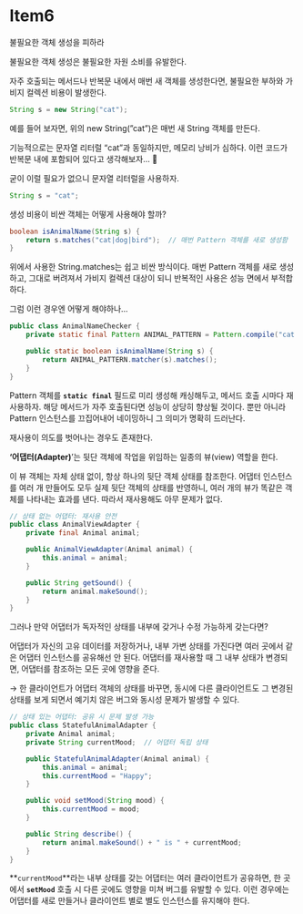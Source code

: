 # Item6

<aside>

불필요한 객체 생성을 피하라

</aside>

불필요한 객체 생성은 불필요한 자원 소비를 유발한다.

자주 호출되는 메서드나 반복문 내에서 매번 새 객체를 생성한다면, 불필요한 부하와 가비지 컬렉션 비용이 발생한다.

```java
String s = new String("cat");
```

예를 들어 보자면, 위의 new String(”cat”)은 매번 새 String 객체를 만든다.

기능적으로는 문자열 리터럴 “cat”과 동일하지만, 메모리 낭비가 심하다. 이런 코드가 반복문 내에 포함되어 있다고 생각해보자… 🤮

굳이 이럴 필요가 없으니 문자열 리터럴을 사용하자.

```java
String s = "cat";
```

생성 비용이 비싼 객체는 어떻게 사용해야 할까?

```java
boolean isAnimalName(String s) {
    return s.matches("cat|dog|bird");  // 매번 Pattern 객체를 새로 생성함
}
```

위에서 사용한 String.matches는 쉽고 비싼 방식이다. 매번 Pattern 객체를 새로 생성하고, 그대로 버려져서 가비지 컬렉션 대상이 되니 반복적인 사용은 성능 면에서 부적합하다.

그럼 이런 경우엔 어떻게 해야하나…

```java
public class AnimalNameChecker {
    private static final Pattern ANIMAL_PATTERN = Pattern.compile("cat|dog|bird");

    public static boolean isAnimalName(String s) {
        return ANIMAL_PATTERN.matcher(s).matches();
    }
}
```

Pattern 객체를 **`static final`** 필드로 미리 생성해 캐싱해두고, 메서드 호출 시마다 재사용하자. 해당 메서드가 자주 호출된다면 성능이 상당히 향상될 것이다. 뿐만 아니라 Pattern 인스턴스를 끄집어내어 네이밍하니 그 의미가 명확히 드러난다.

재사용이 의도를 벗어나는 경우도 존재한다.

**‘어댑터(Adapter)**’는 뒷단 객체에 작업을 위임하는 일종의 뷰(view) 역할을 한다.

이 뷰 객체는 자체 상태 없이, 항상 하나의 뒷단 객체 상태를 참조한다. 어댑터 인스턴스를 여러 개 만들어도 모두 실제 뒷단 객체의 상태를 반영하니, 여러 개의 뷰가 똑같은 객체를 나타내는 효과를 낸다. 따라서 재사용해도 아무 문제가 없다.

```java
// 상태 없는 어댑터: 재사용 안전
public class AnimalViewAdapter {
    private final Animal animal;

    public AnimalViewAdapter(Animal animal) {
        this.animal = animal;
    }

    public String getSound() {
        return animal.makeSound();
    }
}

```

그러나 만약 어댑터가 독자적인 상태를 내부에 갖거나 수정 가능하게 갖는다면?

어댑터가 자신의 고유 데이터를 저장하거나, 내부 가변 상태를 가진다면 여러 곳에서 같은 어댑터 인스턴스를 공유해선 안 된다. 어댑터를 재사용할 때 그 내부 상태가 변경되면, 어댑터를 참조하는 모든 곳에 영향을 준다.

→ 한 클라이언트가 어댑터 객체의 상태를 바꾸면, 동시에 다른 클라이언트도 그 변경된 상태를 보게 되면서 예기치 않은 버그와 동시성 문제가 발생할 수 있다.

```java
// 상태 있는 어댑터: 공유 시 문제 발생 가능
public class StatefulAnimalAdapter {
    private Animal animal;
    private String currentMood;  // 어댑터 독립 상태

    public StatefulAnimalAdapter(Animal animal) {
        this.animal = animal;
        this.currentMood = "Happy";
    }

    public void setMood(String mood) {
        this.currentMood = mood;
    }

    public String describe() {
        return animal.makeSound() + " is " + currentMood;
    }
}

```

**`currentMood`**라는 내부 상태를 갖는 어댑터는 여러 클라이언트가 공유하면, 한 곳에서 **`setMood`** 호출 시 다른 곳에도 영향을 미쳐 버그를 유발할 수 있다. 이런 경우에는 어댑터를 새로 만들거나 클라이언트 별로 별도 인스턴스를 유지해야 한다.